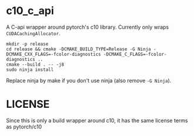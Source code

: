 # c10_c_api

A C-api wrapper around pytorch's c10 library. Currently only wraps `CUDACachingAllocator`.


```
mkdir -p release
cd release && cmake -DCMAKE_BUILD_TYPE=Release -G Ninja -DCMAKE_CXX_FLAGS=-fcolor-diagnostics -DCMAKE_C_FLAGS=-fcolor-diagnostics ..
cmake --build . -- -j8
sudo ninja install
```

Replace ninja by make if you don't use ninja (also remove `-G Ninja`).

# LICENSE

Since this is only a build wrapper around c10, it has the same license terms as pytorch/c10
